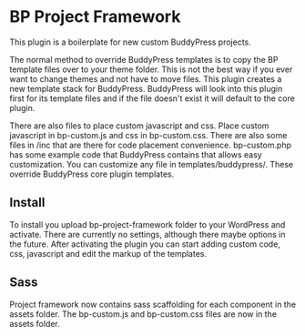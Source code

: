 BP Project Framework
======

This plugin is a boilerplate for new custom BuddyPress projects.

The normal method to override BuddyPress templates is to copy the BP template files over to your theme folder. This is not the best way if you ever want to change themes and not have to move files. This plugin creates a new template stack for BuddyPress. BuddyPress will look into this plugin first for its template files and if the file doesn't exist it will default to the core plugin.

There are also files to place custom javascript and css. Place custom javascript in bp-custom.js and css in bp-custom.css. There are also some files in /inc that are there for code placement convenience. bp-custom.php has some example code that BuddyPress contains that allows easy customization. You can customize any file in templates/buddypress/. These override BuddyPress core plugin templates.

Install
-----
To install you upload bp-project-framework folder to your WordPress and activate. There are currently no settings, although there maybe options in the future. After activating the plugin you can start adding custom code, css, javascript and edit the markup of the templates.

Sass
-----
Project framework now contains sass scaffolding for each component in the assets folder. The bp-custom.js and bp-custom.css files are now in the assets folder. 